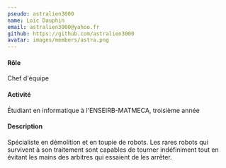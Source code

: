 ```yaml
---
pseudo: astralien3000
name: Loïc Dauphin
email: astralien3000@yahoo.fr
github: https://github.com/astralien3000
avatar: images/members/astra.png
---
```


#### Rôle

Chef d'équipe

#### Activité

Étudiant en informatique à l'ENSEIRB-MATMECA, troisième année

#### Description

Spécialiste en démolition et en toupie de robots.
Les rares robots qui survivent à son traitement sont capables de tourner indéfiniment tout en évitant les mains des arbitres qui essaient de les arrêter.